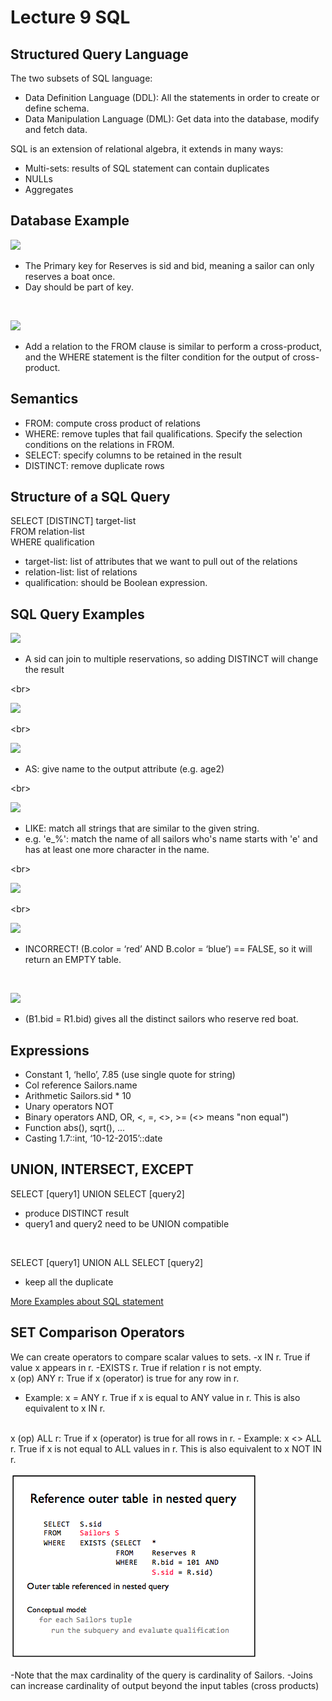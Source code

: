 # Lecture 9 SQL

## Structured Query Language
The two subsets of SQL language:
- Data Definition Language (DDL): All the statements in order to create or define schema.
- Data Manipulation Language (DML): Get data into the database, modify and fetch data.


SQL is an extension of relational algebra, it extends in many ways: 
- Multi-sets: results of SQL statement can contain duplicates
- NULLs
- Aggregates


## Database Example
![](https://github.com/CHJoanna/W4111_sribenote/blob/master/img1.png)
- The Primary key for Reserves is sid and bid, meaning a sailor can only reserves a boat once.
- Day should be part of key.

<br/>
     
![](https://github.com/CHJoanna/W4111_sribenote/blob/master/img2.png)
- Add a relation to the FROM clause is similar to perform a cross-product, and the WHERE statement is the filter condition for the output of cross-product.


## Semantics
- FROM: compute cross product of relations
- WHERE: remove tuples that fail qualifications. Specify the selection conditions on the relations in FROM. 
- SELECT: specify columns to be retained in the result
- DISTINCT: remove duplicate rows


## Structure of a SQL Query
SELECT [DISTINCT] target-list   
FROM relation-list   
WHERE qualification   
- target-list: list of attributes that we want to pull out of the relations
- relation-list: list of relations
- qualification: should be Boolean expression.


## SQL Query Examples
![](https://github.com/CHJoanna/W4111_sribenote/blob/master/img3.png)
- A sid can join to multiple reservations, so adding DISTINCT will change the result 

<br\>

![](https://github.com/CHJoanna/W4111_sribenote/blob/master/img4.png)

<br\>

![](https://github.com/CHJoanna/W4111_sribenote/blob/master/img5.png)
- AS: give name to the output attribute (e.g. age2)

<br\>

![](https://github.com/CHJoanna/W4111_sribenote/blob/master/img6.png)
- LIKE: match all strings that are similar to the given string.
- e.g. 'e_%': match the name of all sailors who's name starts with 'e' and has at least one more character in the name.  

<br\>

![](https://github.com/CHJoanna/W4111_sribenote/blob/master/img7.png)

<br\>

![](https://github.com/CHJoanna/W4111_sribenote/blob/master/img8.png)
- INCORRECT! (B.color = ‘red’ AND B.color = ‘blue’) == FALSE, so it will return an EMPTY table.

<br/>

![](https://github.com/CHJoanna/W4111_sribenote/blob/master/img9.png)
- (B1.bid = R1.bid) gives all the distinct sailors who reserve red boat.


## Expressions
- Constant 1, ‘hello’, 7.85 (use single quote for string)
- Col reference Sailors.name
- Arithmetic Sailors.sid * 10
- Unary operators NOT
- Binary operators AND, OR, <, =, <>, >= (<> means "non equal")
- Function abs(), sqrt(), ...
- Casting 1.7::int, ‘10-12-2015’::date


## UNION, INTERSECT, EXCEPT
SELECT [query1] UNION SELECT [query2]
- produce DISTINCT result
- query1 and query2 need to be UNION compatible
<br/>

SELECT [query1] UNION ALL SELECT [query2]
- keep all the duplicate

[More Examples about SQL statement](https://www.instabase.com/ewu/w4111-public/fs/Instabase%20Drive/Examples/sql.ipynb)

## SET Comparison Operators
We can create operators to compare scalar values to sets.
-x IN r. True if value x appears in r.
-EXISTS r. True if relation r is not empty.
<br/>
x (op) ANY r: True if x (operator) is true for any row in r.
- Example: x = ANY r. True if x is equal to ANY value in r. This is also equivalent to x IN r.
<br/>
x (op) ALL r: True if x (operator) is true for all rows in r.
- Example: x <> ALL r. True if x is not equal to ALL values in r. This is also equivalent to x NOT IN r.

![](https://github.com/cchao595/scribenotes/blob/master/1.png)

-Note that the max cardinality of the query is cardinality of Sailors.
-Joins can increase cardinality of output beyond the input tables (cross products)
